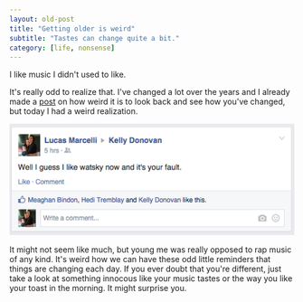 ```yaml
---
layout: old-post
title: "Getting older is weird"
subtitle: "Tastes can change quite a bit."
category: [life, nonsense]
---
```


I like music I didn't used to like.

It's really odd to realize that. I've changed a lot over the years and I already made a [post](/2014/11/25/life/) on how weird it is to look back and see how you've changed, but today I had a weird realization. 

<p class="img-text">
	<img src="/assets/img/posts/old/img/2015Jan/watsky.png" title="I actually hate him.">
</p>

It might not seem like much, but young me was really opposed to rap music of any kind. It's weird how we can have these odd little reminders that things are changing each day. If you ever doubt that you're different, just take a look at something innocous like your music tastes or the way you like your toast in the morning. It might surprise you.
